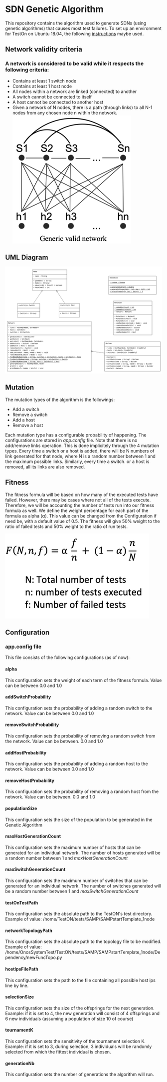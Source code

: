 # SDN Genetic Algorithm
This repository contains the algorithm used to generate SDNs (using genetic algorithms) that causes most test failures.
To set up an environment for TestOn on Ubuntu 18.04, the following [instructions](https://github.com/matin1520/sdn.genetic.algorithm/blob/master/documentation/Ubuntu%2018.04%20Local%20Setup.pdf) maybe used.

## Network validity criteria
### A network is considered to be valid while it respects the following criteria:
- Contains at least 1 switch node
- Contains at least 1 host node
- All nodes within a network are linked (connected) to another
- A switch cannot be connected to itself
- A host cannot be connected to another host
- Given a network of N nodes, there is a path (through links) to all N-1 nodes from any chosen node n within the network.
![Generic Valid Network](https://github.com/matin1520/sdn.genetic.algorithm/blob/master/documentation/readme/validNetwork.png)

## UML Diagram
![UML Diagram](https://github.com/matin1520/sdn.genetic.algorithm/blob/master/documentation/readme/umlDiagram.png)

## Mutation
The mutation types of the algorithm is the followings:
- Add a switch
- Remove a switch
- Add a host
- Remove a host

Each mutation type has a configurable probability of happening. The configurations are stored in *app.config* file. Note that there is no add/remove links operation. This is done implicitely through the 4 mutation types. Every time a switch or a host is added, there will be N numbers of link generated for that node, where N is a random number between 1 and the maximum possible links. Similarly, every time a switch. or a host is removed, all its links are also removed.

## Fitness
The fitness formula will be based on how many of the executed tests have failed. However, there may be cases where not all of the tests execute. Therefore, we will be accounting the number of tests run into our fitness formula as well. We define the weight percentage for each part of the formula as alpha (α). This value can be changed from the Configuration if need be, with a default value of 0.5. The fitness will give 50% weight to the ratio of failed tests and 50% weight to the ratio of run tests.

![Fitness](https://github.com/matin1520/sdn.genetic.algorithm/blob/master/documentation/readme/fitnessFormula.png)

## Configuration
### app.config file
This file consists of the following configurations (as of now):

#### alpha
This configuration sets the weight of each term of the fitness formula.
Value can be between 0.0 and 1.0

#### addSwitchProbability
This configuration sets the probability of adding a random switch to the network.
Value can be between 0.0 and 1.0

#### removeSwitchProbability
This configuration sets the probability of removing a random switch from the network.
Value can be between. 0.0 and 1.0

#### addHostProbability
This configuration sets the probability of adding a random host to the network.
Value can be between 0.0 and 1.0

#### removeHostProbability
This configuration sets the probability of removing a random host from the network.
Value can be between. 0.0 and 1.0

#### populationSize
This configuration sets the size of the population to be generated in the Genetic Algorithm

#### maxHostGenerationCount
This configuration sets the maximum number of hosts that can be generated for an individual network.
The number of hosts generated will be a random number between 1 and *maxHostGenerationCount*

#### maxSwitchGenerationCount
This configuration sets the maximum number of switches that can be generated for an individual network.
The number of switches generated will be a random number between 1 and *maxSwitchGenerationCount*

#### testOnTestPath
This configuration sets the absolute path to the TestON's test directory.
Example of value: /home/TestON/tests/SAMP/SAMPstartTemplate_1node

#### networkTopologyPath
This configuration sets the absolute path to the topology file to be modified.
Example of value: /home/OnosSystemTest/TestON/tests/SAMP/SAMPstartTemplate_1node/Dependency/newFuncTopo.py

#### hostIpsFilePath
This configuration sets the path to the file containing all possible host ips line by line.

#### selectionSize
This configuration sets the size of the offsprings for the next generation.
Example: if it is set to 4, the new generation will consist of 4 offsprings and 6 new individuals (assuming a population of size 10 of course)

#### tournamentK
This configuration sets the sensitivity of the tournament selection K.
Example: if it is set to 3, during selection, 3 individuals will be randomly selected from which the fittest individual is chosen.

#### generationNb
This configuration sets the number of generations the algorithm will run.
